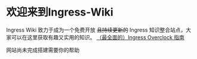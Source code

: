 # 欢迎来到Ingress-Wiki

Ingress Wiki 致力于成为一个免费开放 ~~且持续更新的~~ Ingress 知识整合站点，大家可以在这里获取有趣又实用的知识。
[（最全面的）Ingress Overclock 指南](/OC-guide)

网站尚未完成搭建需要你的帮助